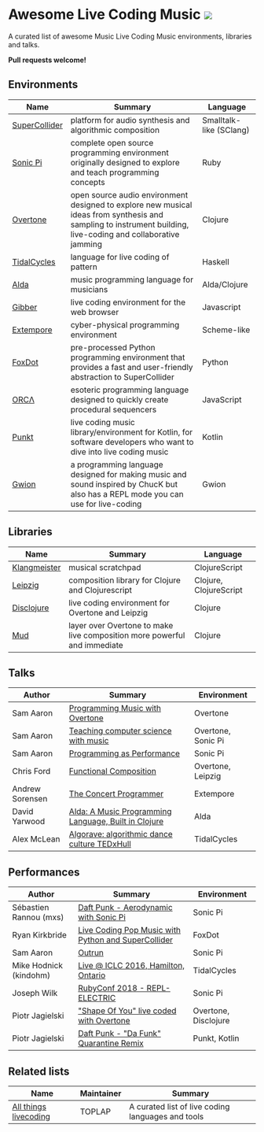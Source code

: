# Awesome Live Coding Music [![](https://cdn.rawgit.com/sindresorhus/awesome/d7305f3/media/badge.svg)](https://github.com/sindresorhus/awesome)
A curated list of awesome Music Live Coding Music environments, libraries and talks.

**Pull requests welcome!**

## Environments
Name | Summary | Language
-----| ----- | ---------
[SuperCollider](https://github.com/supercollider/supercollider/) | platform for audio synthesis and algorithmic composition | Smalltalk-like (SClang)
[Sonic Pi](https://github.com/samaaron/sonic-pi) | complete open source programming environment originally designed to explore and teach programming concepts | Ruby
[Overtone](https://github.com/overtone/overtone) | open source audio environment designed to explore new musical ideas from synthesis and sampling to instrument building, live-coding and collaborative jamming | Clojure
[TidalCycles](https://github.com/tidalcycles/Tidal) | language for live coding of pattern | Haskell
[Alda](https://github.com/alda-lang/alda) | music programming language for musicians | Alda/Clojure
[Gibber](https://github.com/charlieroberts/Gibber) | live coding environment for the web browser | Javascript
[Extempore](https://github.com/digego/extempore) | cyber-physical programming environment | Scheme-like
[FoxDot](https://github.com/Qirky/FoxDot) | pre-processed Python programming environment that provides a fast and user-friendly abstraction to SuperCollider | Python
[ORCΛ](https://github.com/hundredrabbits/Orca) | esoteric programming language designed to quickly create procedural sequencers | JavaScript
[Punkt](https://github.com/pjagielski/punkt) | live coding music library/environment for Kotlin, for software developers who want to dive into live coding music | Kotlin
[Gwion](https://github.com/Gwion/Gwion) | a programming language designed for making music and sound inspired by ChucK but also has a REPL mode you can use for live-coding | Gwion

## Libraries
Name | Summary | Language
-----| ----- | ---------
[Klangmeister](https://github.com/ctford/klangmeister) | musical scratchpad | ClojureScript
[Leipzig](https://github.com/ctford/leipzig) | composition library for Clojure and Clojurescript | Clojure, ClojureScript
[Disclojure](https://github.com/pjagielski/disclojure) | live coding environment for Overtone and Leipzig | Clojure
[Mud](https://github.com/josephwilk/mud) | layer over Overtone to make live composition more powerful and immediate | Clojure

## Talks
Author | Summary | Environment
-------|---------|------------
Sam Aaron | [Programming Music with Overtone](https://www.youtube.com/watch?v=imoWGsipe4k) | Overtone
Sam Aaron | [Teaching computer science with music](https://www.youtube.com/watch?v=KYO9N4kDK_o) | Overtone, Sonic Pi
Sam Aaron | [Programming as Performance](https://www.youtube.com/watch?v=TK1mBqKvIyU) | Sonic Pi
Chris Ford | [Functional Composition](https://www.youtube.com/watch?v=Mfsnlbd-4xQ) | Overtone, Leipzig
Andrew Sorensen | [The Concert Programmer](https://www.youtube.com/watch?v=yY1FSsUV-8c) | Extempore
David Yarwood | [Alda: A Music Programming Language, Built in Clojure](https://www.youtube.com/watch?v=uJ3WBbhLAuI) | Alda
Alex McLean | [Algorave: algorithmic dance culture TEDxHull](https://www.youtube.com/watch?v=nAGjTYa95HM) | TidalCycles

## Performances
Author | Summary | Environment
-------|---------|------------
Sébastien Rannou (mxs) | [Daft Punk - Aerodynamic with Sonic Pi](https://www.youtube.com/watch?v=cydH_JAgSfg) | Sonic Pi
Ryan Kirkbride | [Live Coding Pop Music with Python and SuperCollider](https://www.youtube.com/watch?v=xXNB1BbKY8A) | FoxDot
Sam Aaron | [Outrun](https://www.youtube.com/watch?v=rnCE7hxNGXw) | Sonic Pi
Mike Hodnick (kindohm) | [Live @ ICLC 2016, Hamilton, Ontario](https://www.youtube.com/watch?v=smQOiFt8e4Q) | TidalCycles
Joseph Wilk | [RubyConf 2018 - REPL-ELECTRIC](https://www.youtube.com/watch?v=jVgGYFfifAs) | Sonic Pi
Piotr Jagielski | ["Shape Of You" live coded with Overtone](https://www.youtube.com/watch?v=r8YKC7Qugm8) | Overtone, Disclojure
Piotr Jagielski | [Daft Punk - "Da Funk" Quarantine Remix](https://www.youtube.com/watch?v=OdQQJPpL6Lo&t=138s) | Punkt, Kotlin


## Related lists
Name | Maintainer | Summary
-----|------------|-----------------
[All things livecoding](https://github.com/toplap/awesome-livecoding) | TOPLAP | A curated list of live coding languages and tools

